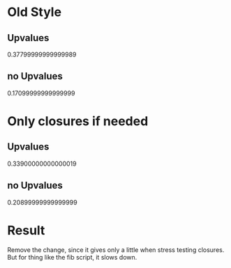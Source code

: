 # Old Style

## Upvalues

0.37799999999999989

## no Upvalues

0.17099999999999999

# Only closures if needed

## Upvalues

0.33900000000000019

## no Upvalues

0.20899999999999999

# Result

Remove the change, since it gives only a little when stress testing closures. But for thing like the
fib script, it slows down.